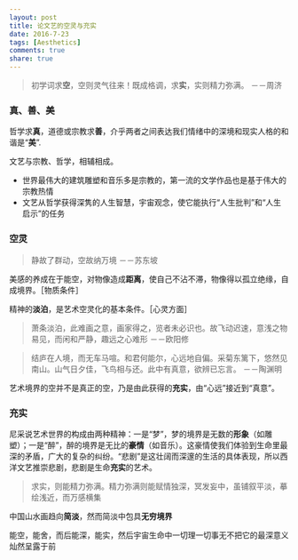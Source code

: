 ```yaml
---
layout: post
title: 论文艺的空灵与充实
date: 2016-7-23
tags: [Aesthetics]
comments: true
share: true
---
```


> 初学词求**空**，空则灵气往来！既成格调，求**实**，实则精力弥满。    －－周济

### 真、善、美

哲学求**真**，道德或宗教求**善**，介乎两者之间表达我们情绪中的深境和现实人格的和谐是“**美**”.

文艺与宗教、哲学，相辅相成。

- 世界最伟大的建筑雕塑和音乐多是宗教的，第一流的文学作品也是基于伟大的宗教热情
- 文艺从哲学获得深隽的人生智慧，宇宙观念，使它能执行“人生批判”和“人生启示”的任务

### 空灵

> 静故了群动，空故纳万境  －－苏东坡

美感的养成在于能空，对物像造成**距离**，使自己不沾不滞，物像得以孤立绝缘，自成境界。［物质条件］

精神的**淡泊**，是艺术空灵化的基本条件。［心灵方面］

> 萧条淡泊，此难画之意，画家得之，览者未必识也。故飞动迟速，意浅之物易见，而闲和严静，趣远之心难形  －－欧阳修


> 结庐在人境，而无车马喧。和君何能尔，心远地自偏。采菊东篱下，悠然见南山。山气日夕佳，飞鸟相与还。此中有真意，欲辨已忘言。  －－陶渊明

艺术境界的空并不是真正的空，乃是由此获得的**充实**，由“心远”接近到“真意”。

### 充实

尼采说艺术世界的构成由两种精神：一是“梦”，梦的境界是无数的**形象**（如雕塑）；一是“醉”，醉的境界是无比的**豪情**（如音乐）。这豪情使我们体验到生命里最深的矛盾，广大的复杂的纠纷。“悲剧”是这壮阔而深邃的生活的具体表现，所以西洋文艺推崇悲剧，悲剧是生命**充实**的艺术。

> 求实，则能精力弥满。精力弥满则能赋情独深，冥发妄中，虽铺叙平淡，摹绘浅近，而万感横集

中国山水画趋向**简淡**，然而简淡中包具**无穷境界**

能空，能舍，而后能深，能实，然后宇宙生命中一切理一切事无不把它的最深意义灿然呈露于前

